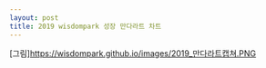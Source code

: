 ```yaml
---
layout: post
title: 2019 wisdompark 성장 만다라트 차트 
---
```

[그림]https://wisdompark.github.io/images/2019_만다라트캡쳐.PNG
      
